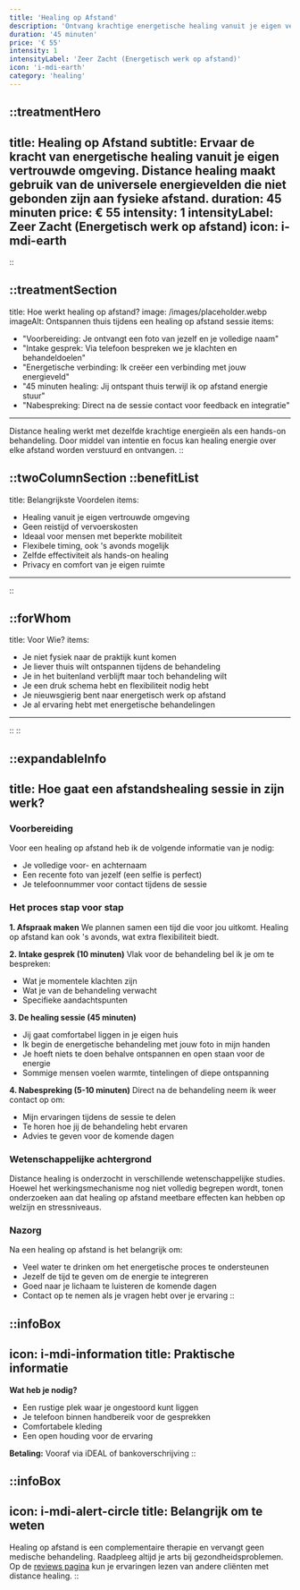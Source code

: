 ```yaml
---
title: 'Healing op Afstand'
description: 'Ontvang krachtige energetische healing vanuit je eigen vertrouwde omgeving. Een effectieve behandeling op afstand waarbij tijd en ruimte geen belemmering vormen voor healing.'
duration: '45 minuten'
price: '€ 55'
intensity: 1
intensityLabel: 'Zeer Zacht (Energetisch werk op afstand)'
icon: 'i-mdi-earth'
category: 'healing'
---
```


::treatmentHero
---
title: Healing op Afstand
subtitle: Ervaar de kracht van energetische healing vanuit je eigen vertrouwde omgeving. Distance healing maakt gebruik van de universele energievelden die niet gebonden zijn aan fysieke afstand.
duration: 45 minuten
price: € 55
intensity: 1
intensityLabel: Zeer Zacht (Energetisch werk op afstand)
icon: i-mdi-earth
---
::

::treatmentSection
---
title: Hoe werkt healing op afstand?
image: /images/placeholder.webp
imageAlt: Ontspannen thuis tijdens een healing op afstand sessie
items:
  - "Voorbereiding: Je ontvangt een foto van jezelf en je volledige naam"
  - "Intake gesprek: Via telefoon bespreken we je klachten en behandeldoelen"
  - "Energetische verbinding: Ik creëer een verbinding met jouw energieveld"
  - "45 minuten healing: Jij ontspant thuis terwijl ik op afstand energie stuur"
  - "Nabespreking: Direct na de sessie contact voor feedback en integratie"
---

Distance healing werkt met dezelfde krachtige energieën als een hands-on behandeling. Door middel van intentie en focus kan healing energie over elke afstand worden verstuurd en ontvangen.
::

::twoColumnSection
::benefitList
---
title: Belangrijkste Voordelen
items:
  - Healing vanuit je eigen vertrouwde omgeving
  - Geen reistijd of vervoerskosten
  - Ideaal voor mensen met beperkte mobiliteit
  - Flexibele timing, ook 's avonds mogelijk
  - Zelfde effectiviteit als hands-on healing
  - Privacy en comfort van je eigen ruimte
---
::

::forWhom
---
title: Voor Wie?
items:
  - Je niet fysiek naar de praktijk kunt komen
  - Je liever thuis wilt ontspannen tijdens de behandeling
  - Je in het buitenland verblijft maar toch behandeling wilt
  - Je een druk schema hebt en flexibiliteit nodig hebt
  - Je nieuwsgierig bent naar energetisch werk op afstand
  - Je al ervaring hebt met energetische behandelingen
---
::
::

::expandableInfo
---
title: Hoe gaat een afstandshealing sessie in zijn werk?
---

### Voorbereiding
Voor een healing op afstand heb ik de volgende informatie van je nodig:
- Je volledige voor- en achternaam
- Een recente foto van jezelf (een selfie is perfect)
- Je telefoonnummer voor contact tijdens de sessie

### Het proces stap voor stap

**1. Afspraak maken**
We plannen samen een tijd die voor jou uitkomt. Healing op afstand kan ook 's avonds, wat extra flexibiliteit biedt.

**2. Intake gesprek (10 minuten)**
Vlak voor de behandeling bel ik je om te bespreken:
- Wat je momentele klachten zijn
- Wat je van de behandeling verwacht
- Specifieke aandachtspunten

**3. De healing sessie (45 minuten)**
- Jij gaat comfortabel liggen in je eigen huis
- Ik begin de energetische behandeling met jouw foto in mijn handen
- Je hoeft niets te doen behalve ontspannen en open staan voor de energie
- Sommige mensen voelen warmte, tintelingen of diepe ontspanning

**4. Nabespreking (5-10 minuten)**
Direct na de behandeling neem ik weer contact op om:
- Mijn ervaringen tijdens de sessie te delen
- Te horen hoe jij de behandeling hebt ervaren
- Advies te geven voor de komende dagen

### Wetenschappelijke achtergrond
Distance healing is onderzocht in verschillende wetenschappelijke studies. Hoewel het werkingsmechanisme nog niet volledig begrepen wordt, tonen onderzoeken aan dat healing op afstand meetbare effecten kan hebben op welzijn en stressniveaus.

### Nazorg
Na een healing op afstand is het belangrijk om:
- Veel water te drinken om het energetische proces te ondersteunen
- Jezelf de tijd te geven om de energie te integreren
- Goed naar je lichaam te luisteren de komende dagen
- Contact op te nemen als je vragen hebt over je ervaring
::

::infoBox
---
icon: i-mdi-information
title: Praktische informatie
---
**Wat heb je nodig?**
- Een rustige plek waar je ongestoord kunt liggen
- Je telefoon binnen handbereik voor de gesprekken
- Comfortabele kleding
- Een open houding voor de ervaring

**Betaling:** Vooraf via iDEAL of bankoverschrijving
::

::infoBox
---
icon: i-mdi-alert-circle
title: Belangrijk om te weten
---
Healing op afstand is een complementaire therapie en vervangt geen medische behandeling. Raadpleeg altijd je arts bij gezondheidsproblemen. Op de [reviews pagina](/reviews) kun je ervaringen lezen van andere cliënten met distance healing.
::
